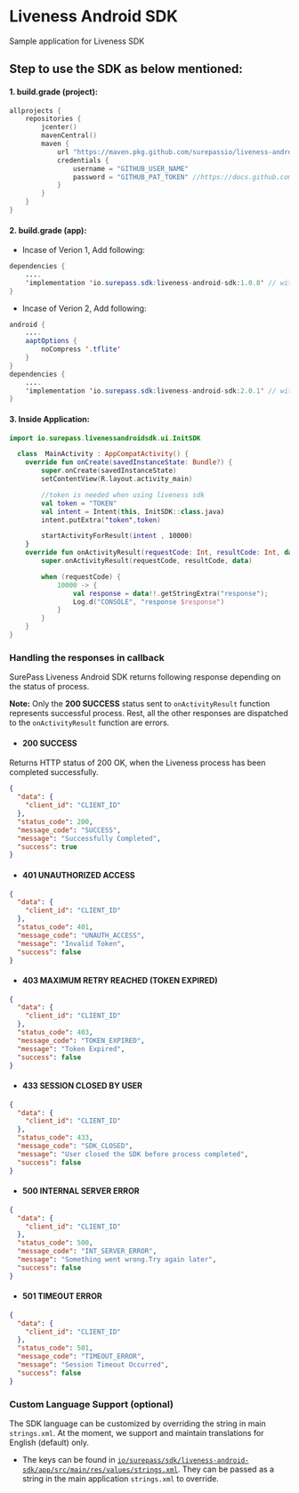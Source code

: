 # Liveness Android SDK
Sample application for Liveness SDK

## Step to use the SDK as below mentioned:

#### 1. build.grade (project):

```kotlin
allprojects {
    repositories {
        jcenter()
        mavenCentral()
        maven {
            url "https://maven.pkg.github.com/surepassio/liveness-android-sdk-sample-app"
            credentials {
                username = "GITHUB_USER_NAME"
                password = "GITHUB_PAT_TOKEN" //https://docs.github.com/en/github/authenticating-to-github/keeping-your-account-and-data-secure/creating-a-personal-access-token (Allow Package Install Permission)
            }
        }
    }
}
```

#### 2. build.grade (app):

- Incase of Verion 1, Add following:
```java
dependencies {
    ....
    'implementation 'io.surepass.sdk:liveness-android-sdk:1.0.8' // without Face Mask Detection
}
```
- Incase of Verion 2, Add following:

```java
android {
    ....
    aaptOptions {
        noCompress '.tflite'
    }
}
dependencies {
    ....
    'implementation 'io.surepass.sdk:liveness-android-sdk:2.0.1' // with Face Mask Detection
}
```
#### 3. Inside Application:

```kotlin
import io.surepass.livenessandroidsdk.ui.InitSDK

  class  MainActivity : AppCompatActivity() {
    override fun onCreate(savedInstanceState: Bundle?) {
        super.onCreate(savedInstanceState)
        setContentView(R.layout.activity_main)

        //token is needed when using liveness sdk
        val token = "TOKEN"
        val intent = Intent(this, InitSDK::class.java)
        intent.putExtra("token",token)

        startActivityForResult(intent , 10000)
    }
    override fun onActivityResult(requestCode: Int, resultCode: Int, data: Intent?) {
        super.onActivityResult(requestCode, resultCode, data)

        when (requestCode) {
            10000 -> {
                val response = data!!.getStringExtra("response");
                Log.d("CONSOLE", "response $response")
            }
        }
    }
}
```

### Handling the responses in callback

SurePass Liveness Android SDK returns following response depending on the status of process.

**Note:** Only the **200 SUCCESS** status sent to `onActivityResult` function represents successful process. Rest, all the other responses are dispatched to the `onActivityResult` function are errors.

- #### 200 SUCCESS

Returns HTTP status of 200 OK, when the Liveness process has been completed successfully.

```json
{
  "data": {
    "client_id": "CLIENT_ID"
  },
  "status_code": 200,
  "message_code": "SUCCESS",
  "message": "Successfully Completed",
  "success": true
}
```

- #### 401 UNAUTHORIZED ACCESS

```json
{
  "data": {
    "client_id": "CLIENT_ID"
  },
  "status_code": 401,
  "message_code": "UNAUTH_ACCESS",
  "message": "Invalid Token",
  "success": false
}
```

- #### 403 MAXIMUM RETRY REACHED (TOKEN EXPIRED)

```json
{
  "data": {
    "client_id": "CLIENT_ID"
  },
  "status_code": 403,
  "message_code": "TOKEN_EXPIRED",
  "message": "Token Expired",
  "success": false
}
```

- #### 433 SESSION CLOSED BY USER

```json
{
  "data": {
    "client_id": "CLIENT_ID"
  },
  "status_code": 433,
  "message_code": "SDK_CLOSED",
  "message": "User closed the SDK before process completed",
  "success": false
}
```

- #### 500 INTERNAL SERVER ERROR

```json
{
  "data": {
    "client_id": "CLIENT_ID"
  },
  "status_code": 500,
  "message_code": "INT_SERVER_ERROR",
  "message": "Something went wrong.Try again later",
  "success": false
}
```

- #### 501 TIMEOUT ERROR

```json
{
  "data": {
    "client_id": "CLIENT_ID"
  },
  "status_code": 501,
  "message_code": "TIMEOUT_ERROR",
  "message": "Session Timeout Occurred",
  "success": false
}
```

### Custom Language Support (optional)
  The SDK language can be customized by overriding the string in main `strings.xml`. At the moment, we support and maintain translations for English (default) only.

  - The keys can be found in [`io/surepass/sdk/liveness-android-sdk/app/src/main/res/values/strings.xml`](/io/surepass/sdk/liveness-android-sdk/app/src/main/res/values/strings.xml). They can be passed as a string in the main application `strings.xml` to override.

